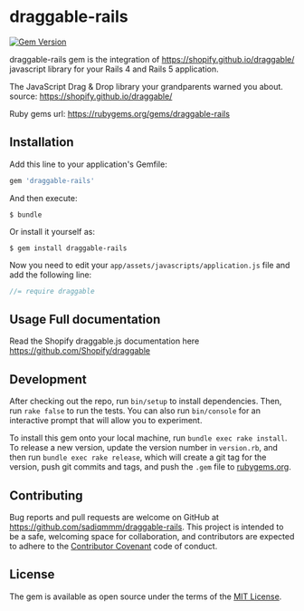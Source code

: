 # draggable-rails
[![Gem Version](https://badge.fury.io/rb/draggable-rails.svg)](http://badge.fury.io/rb/draggable-rails)

draggable-rails gem is the integration of https://shopify.github.io/draggable/ javascript library for your Rails 4 and Rails 5 application.

The JavaScript Drag & Drop library your grandparents warned you about. 
source: https://shopify.github.io/draggable/

Ruby gems url: https://rubygems.org/gems/draggable-rails

## Installation

Add this line to your application's Gemfile:

```ruby
gem 'draggable-rails'
```

And then execute:

    $ bundle

Or install it yourself as:

    $ gem install draggable-rails

Now you need to edit your `app/assets/javascripts/application.js` file and add the following line:

``` javascript
//= require draggable
```


## Usage Full documentation 

Read the Shopify draggable.js documentation here https://github.com/Shopify/draggable

## Development

After checking out the repo, run `bin/setup` to install dependencies. Then, run `rake false` to run the tests. You can also run `bin/console` for an interactive prompt that will allow you to experiment.

To install this gem onto your local machine, run `bundle exec rake install`. To release a new version, update the version number in `version.rb`, and then run `bundle exec rake release`, which will create a git tag for the version, push git commits and tags, and push the `.gem` file to [rubygems.org](https://rubygems.org).

## Contributing

Bug reports and pull requests are welcome on GitHub at https://github.com/sadiqmmm/draggable-rails. This project is intended to be a safe, welcoming space for collaboration, and contributors are expected to adhere to the [Contributor Covenant](contributor-covenant.org) code of conduct.


## License

The gem is available as open source under the terms of the [MIT License](http://opensource.org/licenses/MIT).

